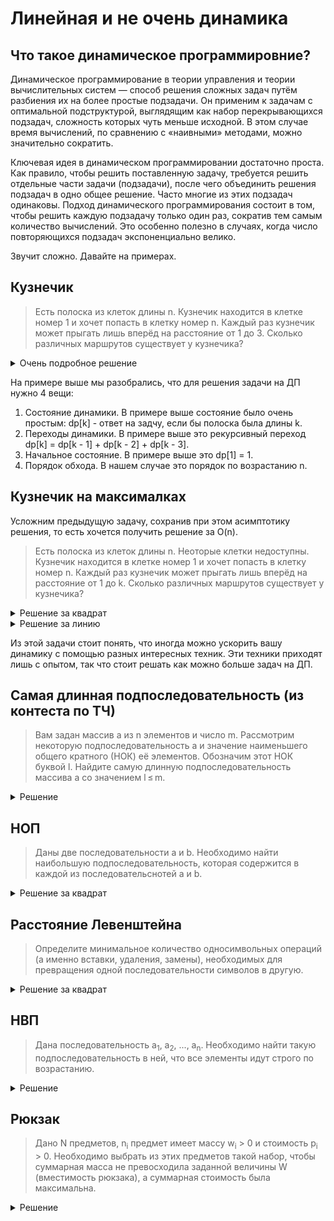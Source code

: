 # Линейная и не очень динамика

## Что такое динамическое программировние?

Динамическое программирование в теории управления и теории вычислительных систем — способ решения сложных задач путём разбиения их на более простые подзадачи. Он применим к задачам с оптимальной подструктурой, выглядящим как набор перекрывающихся подзадач, сложность которых чуть меньше исходной. В этом случае время вычислений, по сравнению с «наивными» методами, можно значительно сократить.

Ключевая идея в динамическом программировании достаточно проста. Как правило, чтобы решить поставленную задачу, требуется решить отдельные части задачи (подзадачи), после чего объединить решения подзадач в одно общее решение. Часто многие из этих подзадач одинаковы. Подход динамического программирования состоит в том, чтобы решить каждую подзадачу только один раз, сократив тем самым количество вычислений. Это особенно полезно в случаях, когда число повторяющихся подзадач экспоненциально велико.

Звучит сложно. Давайте на примерах.

## Кузнечик

> Есть полоска из клеток длины n. Кузнечик находится в клетке номер 1 и хочет попасть в клетку номер n. Каждый раз кузнечик может прыгать лишь вперёд на расстояние от 1 до 3. Сколько различных маршрутов существует у кузнечика?

<details>
  <summary>Очень подробное решение</summary>
  
  Если подходить к задаче в лоб с помощью перебора, то всё выглядит очень грустно. Да и работать будет долго. Разобьем задачу на более простые подзадачи:

  Пусть ```dp[k]``` - ответ на задачу, если полоска была длины k. Будем называть это _состоянием динамики_.Предположим, мы умеем вычислять dp для всех k от 1 до n-1. Как же вычислить ```dp[n]```? В клетку номер n кузнечик мог попасть лишь из трёх: n-1, n-2, n-3. При этом все три типа маршрута будут разными. Поэтому количество маршрутов до клетки n можно вычислить по _рекурсивной формуле_:

  <center>dp[n] = dp[n - 1] + dp[n - 2] + dp[n - 2] </center>
  
  Это замечательно, мы почти решили задачу! Осталось обговорить пару моментов, а именно: _базу динамики_ и _порядок обхода_.
  
  База динамики, либо начальное состояние динамики - это то состояние, от которого можно оттолкнуться при вычислении рекурсивной формулы. Например, в нашем случае это будет ```dp[1] = 1```. Все остальные значения можно вычислить по рекурсивной формуле в порядке увеличения n.
</details>

На примере выше мы разобрались, что для решения задачи на ДП нужно 4 вещи:

1. Состояние динамики. В примере выше состояние было очень простым: dp[k] - ответ на задчу, если бы полоска была длины k.
2. Переходы динамики. В примере выше это рекурсивный переход dp[k] = dp[k - 1] + dp[k - 2] + dp[k - 3].
3. Начальное состояние. В примере выше это dp[1] = 1.
4. Порядок обхода. В нашем случае это порядок по возрастанию n.

## Кузнечик на максималках

Усложним предыдущую задачу, сохранив при этом асимптотику решения, то есть хочется получить решение за O(n).

> Есть полоска из клеток длины n. Неоторые клетки недоступны. Кузнечик находится в клетке номер 1 и хочет попасть в клетку номер n. Каждый раз кузнечик может прыгать лишь вперёд на расстояние от 1 до k. Сколько различных маршрутов существует у кузнечика?

<details>
  <summary>Решение за квадрат</summary>
  
  Решение будет очень похожим. Для начала попробуем решить ровно так же как и прошлую задачу:

  Пусть dp[m] - ответ на задачу, если бы полоска была длины m. Тогда переходы для доступных будут иметь вид:

  <center>dp[m] = dp[m - 1] + dp[m - 2] + ... + dp[m - k]</center>

  Если клетка недоступна, то dp[m] = 0.

  К сожалению, мы решили задачу за O(n * k), что в худшем случае ведёт себя как квадрат. Но рано отчаиваться, решение можно улучшить!
</details>

<details>
  <summary>Решение за линию</summary>
  
  Будем хранить pref[k] = dp[k] + dp[k - 1] + ... + dp[1]. Это называется префиксной суммой на масиве динамики. И префиксные суммы прекрасно помогают соптимизировать динамику:

  <center>dp[m] = dp[m - 1] + dp[m - 2] + ... + dp[m - k] = pref[m - 1] - pref[m - k - 1]</center>

  То есть достаточно лишь одной операции разности на массиве префиксных сумм, которые очень лекго поддерживать при нашем подсчёте динамики.
</details>

Из этой задачи стоит понять, что иногда можно ускорить вашу динамику с помощью разных интересных техник. Эти техники приходят лишь с опытом, так что стоит решать как можно больше задач на ДП.

## Самая длинная подпоследовательность (из контеста по ТЧ)

> Вам задан массив a из n элементов и число m. Рассмотрим некоторую подпоследовательность a и значение наименьшего общего кратного (НОК) её элементов. Обозначим этот НОК буквой l. Найдите самую длинную подпоследовательность массива a со значением l ≤ m.

<details>
  <summary>Решение</summary>
  
  Задача очень сложная. Необходимо додуматься до нескольких идей.

  Идея 1. Задача так сформулирована, что вы начинаете думать о подпоследовательности, а нужно на самом деле по сути искать подмножество, так как порядок для взятия НОКа не важен.

  Идея 2. Разобьем числа на группы раных элементов. Пусть чисел, равных x в точности cnt[x]. Не сложно заметить, что если мы взяли число x, то можно взять все cnt[x] чисел, что только увличит размер подмножества.

  Идея 3. Пусь dp[i][j] - это максимальное количество чисел, если НОД равен i и мы рассмотрели первые j групп чисел.

  Иедя 4. Переходы. Если t=x*i - НОД чисел, то мы можем взять группу чисел i. То есть dp[x*i][j + 1] = dp[x*i][j] + cnt[x], где текущая группа состоит из чисел, равных x, а i - любое число.

  Идея 5. Можно считать dp в одном и том же массиве (не двумерном, а одномерном).

  Идея 6. Решение работает за O(n log n).
</details>

## НОП

> Даны две последовательности a и b. Необходимо найти наибольшую подпоследовательность, которая содержится в каждой из последовательснотей a и b.

<details>
  <summary>Решение за квадрат</summary>
  
  Пусть состояние динамики dp[i][j] - это размер НОП, если бы a состояло из префикса размера i, а b - из префикса размера j.

  Не сложно понять, что бывает 2 вида переходов:

  Если a[i] = b[j], то можно удлинить посдедовательность dp[i-1][j-1] числами a[i] и b[j]. В противном случае нужно взять "лучший ответ", который лежит либо в dp[i-1][j], либо в dp[i][j - 1].

  Базу динамики и порядок обхода остаётся на вас.
</details>

## Расстояние Левенштейна

> Определите минимальное количество односимвольных операций (а именно вставки, удаления, замены), необходимых для превращения одной последовательности символов в другую.

<details>
  <summary>Решение за квадрат</summary>
  
  [тык на foxford](https://foxford.ru/wiki/informatika/vychislenie-rasstoyaniya-levenshteyna)
</details>

## НВП

> Дана последовательность a<sub>1</sub>, a<sub>2</sub>, ..., a<sub>n</sub>. Необходимо найти такую подпоследовательность в ней, что все элементы идут строго по возрастанию.

<details>
  <summary>Решение</summary>
  
  [Очень советую прочитать всё об НВП на e-maxx.](https://e-maxx.ru/algo/longest_increasing_subseq_log)
</details>

## Рюкзак

> Дано N предметов, n<sub>i</sub> предмет имеет массу w<sub>i</sub> > 0 и стоимость p<sub>i</sub> > 0. Необходимо выбрать из этих предметов такой набор, чтобы суммарная масса не превосходила заданной величины W (вместимость рюкзака), а суммарная стоимость была максимальна.

<details>
  <summary>Решение</summary>
  
  [Очень советую прочитать все модификации задачи о рюкзаке](https://neerc.ifmo.ru/wiki/index.php?title=%D0%97%D0%B0%D0%B4%D0%B0%D1%87%D0%B0_%D0%BE_%D1%80%D1%8E%D0%BA%D0%B7%D0%B0%D0%BA%D0%B5)
</details>
